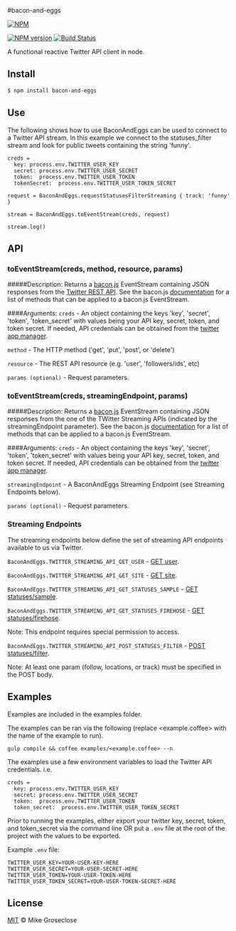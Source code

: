 #bacon-and-eggs

[![NPM](https://nodei.co/npm/bacon-and-eggs.png)](https://nodei.co/npm/bacon-and-eggs/)

[![NPM version][npm-image]][npm-url] [![Build Status][travis-image]][travis-url]

A functional reactive Twitter API client in node.

## Install

```bash
$ npm install bacon-and-eggs
```

## Use
The following shows how to use BaconAndEggs can be used to connect to a Twitter API stream.
In this example we connect to the statuses_filter stream and look for public tweets containing the string 'funny'.

```
creds =
  key: process.env.TWITTER_USER_KEY
  secret: process.env.TWITTER_USER_SECRET
  token:  process.env.TWITTER_USER_TOKEN
  tokenSecret:  process.env.TWITTER_USER_TOKEN_SECRET

request = BaconAndEggs.requestStatusesFilterStreaming { track: 'funny' }

stream = BaconAndEggs.toEventStream(creds, request)

stream.log()
```
## API
### toEventStream(creds, method, resource, params)
#####Description:
Returns a [bacon.js](http://baconjs.github.io/) EventStream containing JSON responses from the [Twitter REST API](https://dev.twitter.com/docs/api/1.1).
See the bacon.js [documentation](https://github.com/baconjs/bacon.js/#common-methods-in-eventstreams-and-properties) for a list of methods that can be applied to a bacon.js EventStream.

####Arguments:
``` creds ``` -
An object containing the keys 'key', 'secret', 'token', 'token_secret' with values being your API key, secret, token, and token secret.
If needed, API credentials can be obtained from the [twitter app manager](https://apps.twitter.com/app/new).

``` method ``` -
The HTTP method ('get', 'put', 'post', or 'delete')

``` resource ``` -
The REST API resource (e.g. 'user', 'followers/ids', etc)

``` params (optional) ``` -
Request parameters.


### toEventStream(creds, streamingEndpoint, params)
#####Description:
Returns a [bacon.js](http://baconjs.github.io/) EventStream containing JSON responses from the one of the TWitter Streaming APIs (indicated by the streamingEndpoint parameter).
See the bacon.js [documentation](https://github.com/baconjs/bacon.js/#common-methods-in-eventstreams-and-properties) for a list of methods that can be applied to a bacon.js EventStream.

####Arguments:
``` creds ``` -
An object containing the keys 'key', 'secret', 'token', 'token_secret' with values being your API key, secret, token, and token secret.
If needed, API credentials can be obtained from the [twitter app manager](https://apps.twitter.com/app/new).

``` streamingEndpoint ``` -
A BaconAndEggs Streaming Endpoint (see Streaming Endpoints below).

``` params (optional) ``` -
Request parameters.

### Streaming Endpoints

The streaming endpoints below define the set of streaming API endpoints available to us via Twitter.

``` BaconAndEggs.TWITTER_STREAMING_API_GET_USER ``` - [GET user](https://dev.twitter.com/docs/api/1.1/get/user).

``` BaconAndEggs.TWITTER_STREAMING_API_GET_SITE ``` - [GET site](https://dev.twitter.com/docs/api/1.1/get/site).

``` BaconAndEggs.TWITTER_STREAMING_API_GET_STATUSES_SAMPLE ``` - [GET statuses/sample](https://dev.twitter.com/docs/api/1.1/get/statuses/sample).

``` BaconAndEggs.TWITTER_STREAMING_API_GET_STATUSES_FIREHOSE ``` - [GET statuses/firehose](https://dev.twitter.com/docs/api/1.1/get/statuses/firehose).

Note: This endpoint requires special permission to access.

``` BaconAndEggs.TWITTER_STREAMING_API_POST_STATUSES_FILTER ``` - [POST statuses/filter](https://dev.twitter.com/docs/api/1.1/post/statuses/filter).

Note: At least one param (follow, locations, or track) must be specified in the POST body.


## Examples
Examples are included in the examples folder.

The examples can be ran via the following (replace <example.coffee> with the name of the example to run).

```
gulp compile && coffee examples/<example.coffee> --n
```

The examples use a few environment variables to load the Twitter API credentials. i.e.
```
creds =
  key: process.env.TWITTER_USER_KEY
  secret: process.env.TWITTER_USER_SECRET
  token:  process.env.TWITTER_USER_TOKEN
  token_secret:  process.env.TWITTER_USER_TOKEN_SECRET
```

Prior to running the examples, either export your twitter key, secret, token, and token_secret via the command line OR
put a ``` .env ``` file at the root of the project with the values to be exported.

Example ``` .env ``` file:
```
TWITTER_USER_KEY=YOUR-USER-KEY-HERE
TWITTER_USER_SECRET=YOUR-USER-SECRET-HERE
TWITTER_USER_TOKEN=YOUR-USER-TOKEN-HERE
TWITTER_USER_TOKEN_SECRET=YOUR-USER-TOKEN-SECRET-HERE
```

## License

[MIT](http://opensource.org/licenses/MIT) © Mike Groseclose

[npm-url]: https://npmjs.org/package/bacon-and-eggs
[npm-image]: https://badge.fury.io/js/bacon-and-eggs.png

[travis-url]: http://travis-ci.org/mikegroseclose/bacon-and-eggs
[travis-image]: https://secure.travis-ci.org/mikegroseclose/bacon-and-eggs.png?branch=master
